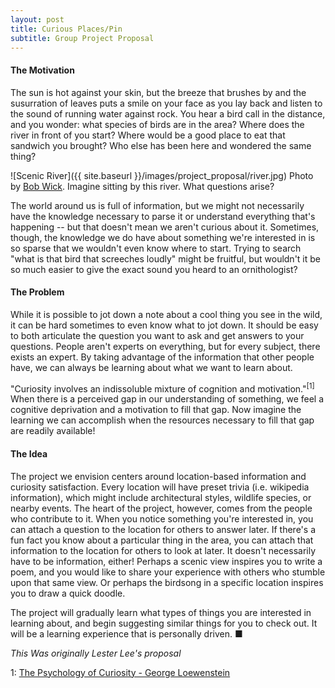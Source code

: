 ```yaml
---
layout: post
title: Curious Places/Pin
subtitle: Group Project Proposal
---
```

#### The Motivation
The sun is hot against your skin, but the breeze that brushes by and the susurration of leaves puts a smile on your face as you lay back and listen to the sound of running water against rock. You hear a bird call in the distance, and you wonder: what species of birds are in the area? Where does the river in front of you start? Where would be a good place to eat that sandwich you brought? Who else has been here and wondered the same thing?

![Scenic River]({{ site.baseurl }}/images/project_proposal/river.jpg)
<span class="caption">Photo by [Bob Wick](https://www.flickr.com/photos/mypubliclands/36254153540). Imagine sitting by this river. What questions arise?</span>

The world around us is full of information, but we might not necessarily have the knowledge necessary to parse it or understand everything that's happening -- but that doesn't mean we aren't curious about it. Sometimes, though, the knowledge we do have about something we're interested in is so sparse that we wouldn't even know where to start. Trying to search "what is that bird that screeches loudly" might be fruitful, but wouldn't it be so much easier to give the exact sound you heard to an ornithologist?

#### The Problem
While it is possible to jot down a note about a cool thing you see in the wild, it can be hard sometimes to even know what to jot down. It should be easy to both articulate the question you want to ask and get answers to your questions. People aren't experts on everything, but for every subject, there exists an expert. By taking advantage of the information that other people have, we can always be learning about what we want to learn about.

 "Curiosity involves an indissoluble mixture of cognition and motivation."<sup>[1]</sup> When there is a perceived gap in our understanding of something, we feel a cognitive deprivation and a motivation to fill that gap. Now imagine the learning we can accomplish when the resources necessary to fill that gap are readily available!

#### The Idea
The project we envision centers around location-based information and curiosity satisfaction. Every location will have preset trivia (i.e. wikipedia information), which might include architectural styles, wildlife species, or nearby events. The heart of the project, however, comes from the people who contribute to it. When you notice something you're interested in, you can attach a question to the location for others to answer later. If there's a fun fact you know about a particular thing in the area, you can attach that information to the location for others to look at later. It doesn't necessarily have to be information, either! Perhaps a scenic view inspires you to write a poem, and you would like to share your experience with others who stumble upon that same view. Or perhaps the birdsong in a specific location inspires you to draw a quick doodle. 

The project will gradually learn what types of things you are interested in learning about, and begin suggesting  similar things for you to check out. It will be a learning experience that is personally driven. ■

_This Was originally Lester Lee's proposal_

1: [The Psychology of Curiosity - George Loewenstein](https://www.cmu.edu/dietrich/sds/docs/loewenstein/PsychofCuriosity.pdf)

